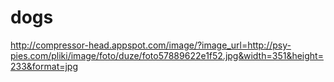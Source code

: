 # dogs
http://compressor-head.appspot.com/image/?image_url=http://psy-pies.com/pliki/image/foto/duze/foto57889622e1f52.jpg&width=351&height=233&format=jpg

